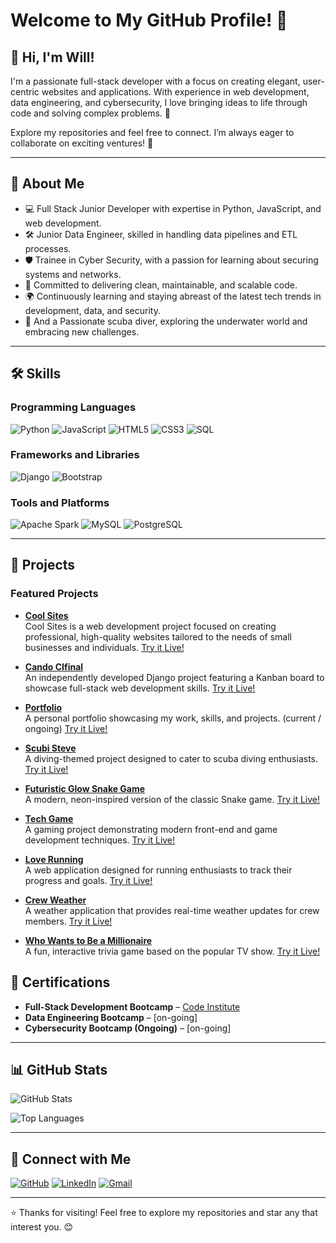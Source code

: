 # Welcome to My GitHub Profile! 👋

## 👋 Hi, I'm Will!  
I'm a passionate full-stack developer with a focus on creating elegant, user-centric websites and applications. With experience in web development, data engineering, and cybersecurity, I love bringing ideas to life through code and solving complex problems. 🚀

Explore my repositories and feel free to connect. I’m always eager to collaborate on exciting ventures! 🌟

---

## 🚀 About Me
- 💻 Full Stack Junior Developer with expertise in Python, JavaScript, and web development.
- 🛠️ Junior Data Engineer, skilled in handling data pipelines and ETL processes.
- 🛡️ Trainee in Cyber Security, with a passion for learning about securing systems and networks.
- 🎯 Committed to delivering clean, maintainable, and scalable code.
- 🌍 Continuously learning and staying abreast of the latest tech trends in development, data, and security.
- 🌊 And a Passionate scuba diver, exploring the underwater world and embracing new challenges.

---

## 🛠️ Skills

### Programming Languages
![Python](https://img.shields.io/badge/Python-3776AB?style=for-the-badge&logo=python&logoColor=white)
![JavaScript](https://img.shields.io/badge/JavaScript-F7DF1E?style=for-the-badge&logo=javascript&logoColor=black)
![HTML5](https://img.shields.io/badge/HTML5-E34F26?style=for-the-badge&logo=html5&logoColor=white)
![CSS3](https://img.shields.io/badge/CSS3-1572B6?style=for-the-badge&logo=css3&logoColor=white)
![SQL](https://img.shields.io/badge/SQL-4479A1?style=for-the-badge&logo=postgresql&logoColor=white)

### Frameworks and Libraries
![Django](https://img.shields.io/badge/Django-092E20?style=for-the-badge&logo=django&logoColor=white)
![Bootstrap](https://img.shields.io/badge/Bootstrap-7952B3?style=for-the-badge&logo=bootstrap&logoColor=white)

### Tools and Platforms
![Apache Spark](https://img.shields.io/badge/Apache%20Spark-E25A1C?style=for-the-badge&logo=apachespark&logoColor=white)
![MySQL](https://img.shields.io/badge/MySQL-4479A1?style=for-the-badge&logo=mysql&logoColor=white)
![PostgreSQL](https://img.shields.io/badge/PostgreSQL-336791?style=for-the-badge&logo=postgresql&logoColor=white)

---

## 🌟 Projects

### Featured Projects


- **[Cool Sites](https://github.com/wgwhitecoding/CoolSites)**  
 Cool Sites is a web development project focused on creating professional, high-quality websites tailored to the needs of small businesses and individuals.
 [Try it Live!](https://wgwhitecoding.github.io/CoolSites/)

  
- **[Cando CIfinal](https://github.com/wgwhitecoding/Cando-CIfinal)**  
  An independently developed Django project featuring a Kanban board to showcase full-stack web development skills.
  [Try it Live!](https://cando-ci-6dea2075e664.herokuapp.com/accounts/login/)

- **[Portfolio](https://github.com/wgwhitecoding/portfolio)**  
  A personal portfolio showcasing my work, skills, and projects. (current / ongoing)
  [Try it Live!](https://cando-ci-6dea2075e664.herokuapp.com/accounts/login/)

- **[Scubi Steve](https://github.com/wgwhitecoding/scubisteve)**  
  A diving-themed project designed to cater to scuba diving enthusiasts.
  [Try it Live!](https://wgwhitecoding.github.io/scubisteve/)

- **[Futuristic Glow Snake Game](https://github.com/wgwhitecoding/snake)**  
  A modern, neon-inspired version of the classic Snake game.
  [Try it Live!](https://wgwhitecoding.github.io/snake/)


- **[Tech Game](https://github.com/wgwhitecoding/tech_game)**  
  A gaming project demonstrating modern front-end and game development techniques.
  [Try it Live!](https://wgwhitecoding.github.io/tech_game/)
  
  
- **[Love Running](https://github.com/wgwhitecoding/Love-Running)**  
  A web application designed for running enthusiasts to track their progress and goals.
  [Try it Live!](https://wgwhitecoding.github.io/Love-Running/)

- **[Crew Weather](https://github.com/ChrissyLV/crew-weather)**  
  A weather application that provides real-time weather updates for crew members.
  [Try it Live!](https://github.com/ChrissyLV/crew-weather)

- **[Who Wants to Be a Millionaire](https://github.com/wgwhitecoding/who-wants-to-be-a-millionaire)**  
  A fun, interactive trivia game based on the popular TV show.
  [Try it Live!](https://wgwhitecoding.github.io/Who-Wants-To-Be-A-Millionaire/)
 



## 🏅 Certifications  
- **Full-Stack Development Bootcamp** – [Code Institute]([https://codeinstitute.net](https://www.credential.net/836b8c9a-476f-41ca-a3be-abe512bdfd22#acc.wAy4P98S))  
- **Data Engineering Bootcamp** – [on-going]  
- **Cybersecurity Bootcamp (Ongoing)** – [on-going]  

---

## 📊 GitHub Stats
![GitHub Stats](https://github-readme-stats.vercel.app/api?username=wgwhitecoding&show_icons=true&theme=radical)

![Top Languages](https://github-readme-stats.vercel.app/api/top-langs/?username=wgwhitecoding&layout=compact&theme=radical)

---

## 🤝 Connect with Me

[![GitHub](https://img.shields.io/badge/GitHub-181717?style=for-the-badge&logo=github&logoColor=white)](https://github.com/wgwhitecoding)
[![LinkedIn](https://img.shields.io/badge/LinkedIn-0077B5?style=for-the-badge&logo=linkedin&logoColor=white)](https://www.linkedin.com/in/walidwillwhite/)
[![Gmail](https://img.shields.io/badge/Gmail-D14836?style=for-the-badge&logo=gmail&logoColor=white)](mailto:walidwillwhite@gmail.com)


---

⭐️ Thanks for visiting! Feel free to explore my repositories and star any that interest you. 😊

